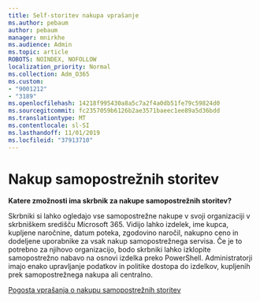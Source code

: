 ```yaml
---
title: Self-storitev nakupa vprašanje
ms.author: pebaum
author: pebaum
manager: mnirkhe
ms.audience: Admin
ms.topic: article
ROBOTS: NOINDEX, NOFOLLOW
localization_priority: Normal
ms.collection: Adm_O365
ms.custom:
- "9001212"
- "3189"
ms.openlocfilehash: 14218f995430a8a5c7a2f4a0db51fe79c59824d0
ms.sourcegitcommit: fc2357059b6126b2ae3571baeec1ee89a5d36bdd
ms.translationtype: MT
ms.contentlocale: sl-SI
ms.lasthandoff: 11/01/2019
ms.locfileid: "37913710"
---
```

# <a name="self-service-purchase"></a>Nakup samopostrežnih storitev

**Katere zmožnosti ima skrbnik za nakupe samopostrežnih storitev?**

Skrbniki si lahko ogledajo vse samopostrežne nakupe v svoji organizaciji v skrbniškem središču Microsoft 365. Vidijo lahko izdelek, ime kupca, kupljene naročnine, datum poteka, zgodovino naročil, nakupno ceno in dodeljene uporabnike za vsak nakup samopostrežnega servisa.  Če je to potrebno za njihovo organizacijo, bodo skrbniki lahko izklopite samopostrežno nabavo na osnovi izdelka preko PowerShell.  Administratorji imajo enako upravljanje podatkov in politike dostopa do izdelkov, kupljenih prek samopostrežnega nakupa ali centralno.

[Pogosta vprašanja o nakupu samopostrežnih storitev](https://aka.ms/self-service-purchase-faq)


